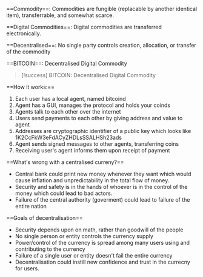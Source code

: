 ==Commodity==: Commodities are fungible (replacable by another identical item), transferrable, and somewhat scarce.

==Digital Commodities==: Digital commodities are transferred electronically.

==Decentralised==: No single party controls creation, allocation, or transfer of the commodity

==BITCOIN==: Decentralised Digital Commodity

>[!success] BITCOIN: Decentralised Digital Commodity

==How it works:==
1. Each user has a local agent, named bitcoind
2. Agent has a GUI, manages the protocol and holds your coinds
3. Agents talk to each other over the internet
4. Users send payments to each other by giving address and value to agent
5. Addresses are cryptographic identifier of a public key which looks like 1K2CcFkW3eFdACyZHDLsSSALHSh23ads
6. Agent sends signed messages to other agents, transferring coins
7. Receiving user's agent informs them upon receipt of payment

==What's wrong with a centralised curreny?==
- Central bank could print new money whenever they want which would cause inflation and unpredictability in the total flow of money.
- Security and safety is in the hands of whoever is in the control of the money which could lead to bad actors.
- Failure of the central authority (goverment) could lead to failure of the entire nation

==Goals of decentralisation==
- Security depends upon on math, rather than goodwill of the people
- No single person or entity controls the currency supply
- Power/control of the currency is spread among many users using and contributing to the currency
- Failure of a single user or entity doesn't fail the entire currency
- Decentralisation could instill new confidence and trust in the currecny for users.